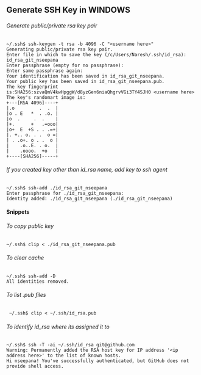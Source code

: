 ## Generate SSH Key in WINDOWS

###### Generate public/private rsa key pair
```
~/.ssh$ ssh-keygen -t rsa -b 4096 -C "<username here>"
Generating public/private rsa key pair.
Enter file in which to save the key (/c/Users/Naresh/.ssh/id_rsa): id_rsa_git_nseepana
Enter passphrase (empty for no passphrase):
Enter same passphrase again:
Your identification has been saved in id_rsa_git_nseepana.
Your public key has been saved in id_rsa_git_nseepana.pub.
The key fingerprint is:SHA256:szvaQmV4kwHpggW/d8yzGen6niaQhgrvVGi3TY4SJH0 <username here>
The key's randomart image is:
+---[RSA 4096]----+
|.o         .  .  |
|o . E   *  . .o. |
|o  .     .  .    |
|+.      +   .=ooo|
|o+  E  +S . . .=+|
|. +.. o. . .  o =|
| . .o+. o . .  o |
|    .o..E. . o.  |
|    .oooo.  +o   |
+----[SHA256]-----+
```
###### If you created key other than id_rsa name, add key to ssh agent
```
~/.ssh$ ssh-add ./id_rsa_git_nseepana
Enter passphrase for ./id_rsa_git_nseepana:
Identity added: ./id_rsa_git_nseepana (./id_rsa_git_nseepana)
```

#### Snippets

###### To copy public key
```
~/.ssh$ clip < ./id_rsa_git_nseepana.pub
```

###### To clear cache 
```
~/.ssh$ ssh-add -D
All identities removed.
```

###### To list .pub files
```
 ~/.ssh$ clip < ~/.ssh/id_rsa.pub
```

###### To identify id_rsa where its assigned it to
```
~/.ssh$ ssh -T -ai ~/.ssh/id_rsa git@github.com
Warning: Permanently added the RSA host key for IP address '<ip address here>' to the list of known hosts.
Hi nseepana! You've successfully authenticated, but GitHub does not provide shell access.
```
